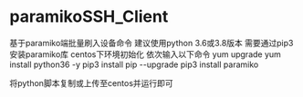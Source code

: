 # paramikoSSH_Client
基于paramiko端批量刷入设备命令
建议使用python 3.6或3.8版本
需要通过pip3 安装paramiko库
centos下环境初始化
依次输入以下命令
yum upgrade
yum install python36 -y
pip3 install pip --upgrade
pip3 install paramiko

将python脚本复制或上传至centos并运行即可
